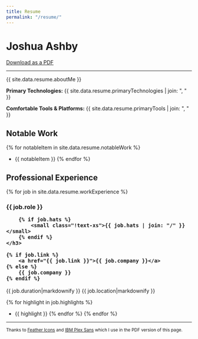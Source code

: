 ```yaml
---
title: Resume
permalink: "/resume/"
---
```


# Joshua Ashby

[Download as a PDF](/resume.pdf)

---

{{ site.data.resume.aboutMe }}

**Primary Technologies:** {{ site.data.resume.primaryTechnologies | join: ", " }}

**Comfortable Tools & Platforms:** {{ site.data.resume.primaryTools | join: ", " }}

## Notable Work

{% for notableItem in site.data.resume.notableWork %}
- {{ notableItem }}
{% endfor %}

## Professional Experience

{% for job in site.data.resume.workExperience %}
<div class="flex content-baseline items-baseline justify-between">
    <h3 class="!p-0 !m-0">
        {{ job.role }}

        {% if job.hats %}
            <small class="!text-xs">{{ job.hats | join: "/" }}</small>
        {% endif %}
    </h3>

    {% if job.link %}
        <a href="{{ job.link }}">{{ job.company }}</a>
    {% else %}
        {{ job.company }}
    {% endif %}
</div>

<div class="flex align-baseline justify-between">
    {{ job.duration|markdownify }}
    {{ job.location|markdownify }}
</div>

{% for highlight in job.highlights %}
- {{ highlight }}
{% endfor %}
{% endfor %}

---

<small>
    Thanks to <a href="https://feathericons.com/">Feather Icons</a> and <a href="https://www.ibm.com/plex/">IBM Plex Sans</a> which I use in the PDF version of this page.
</small>
